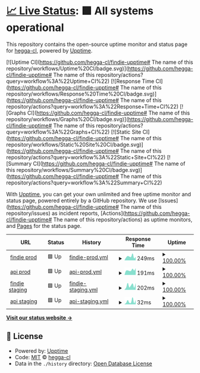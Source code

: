 # [📈 Live Status](https://demo.upptime.js.org): <!--live status--> **🟩 All systems operational**

This repository contains the open-source uptime monitor and status page for [hegga-cl](https://demo.upptime.js.org), powered by [Upptime](https://github.com/upptime/upptime).

[![Uptime CI](https://github.com/hegga-cl/findie-upptime# The name of this repository/workflows/Uptime%20CI/badge.svg)](https://github.com/hegga-cl/findie-upptime# The name of this repository/actions?query=workflow%3A%22Uptime+CI%22)
[![Response Time CI](https://github.com/hegga-cl/findie-upptime# The name of this repository/workflows/Response%20Time%20CI/badge.svg)](https://github.com/hegga-cl/findie-upptime# The name of this repository/actions?query=workflow%3A%22Response+Time+CI%22)
[![Graphs CI](https://github.com/hegga-cl/findie-upptime# The name of this repository/workflows/Graphs%20CI/badge.svg)](https://github.com/hegga-cl/findie-upptime# The name of this repository/actions?query=workflow%3A%22Graphs+CI%22)
[![Static Site CI](https://github.com/hegga-cl/findie-upptime# The name of this repository/workflows/Static%20Site%20CI/badge.svg)](https://github.com/hegga-cl/findie-upptime# The name of this repository/actions?query=workflow%3A%22Static+Site+CI%22)
[![Summary CI](https://github.com/hegga-cl/findie-upptime# The name of this repository/workflows/Summary%20CI/badge.svg)](https://github.com/hegga-cl/findie-upptime# The name of this repository/actions?query=workflow%3A%22Summary+CI%22)

With [Upptime](https://upptime.js.org), you can get your own unlimited and free uptime monitor and status page, powered entirely by a GitHub repository. We use [Issues](https://github.com/hegga-cl/findie-upptime# The name of this repository/issues) as incident reports, [Actions](https://github.com/hegga-cl/findie-upptime# The name of this repository/actions) as uptime monitors, and [Pages](https://demo.upptime.js.org) for the status page.

<!--start: status pages-->
<!-- This summary is generated by Upptime (https://github.com/upptime/upptime) -->
<!-- Do not edit this manually, your changes will be overwritten -->
<!-- prettier-ignore -->
| URL | Status | History | Response Time | Uptime |
| --- | ------ | ------- | ------------- | ------ |
| <img alt="" src="https://favicons.githubusercontent.com/www.findie.cl" height="13"> [findie prod](https://www.findie.cl/) | 🟩 Up | [findie-prod.yml](https://github.com/hegga-cl/findie-upptime/commits/HEAD/history/findie-prod.yml) | <details><summary><img alt="Response time graph" src="./graphs/findie-prod/response-time-week.png" height="20"> 249ms</summary><br><a href="https://hegga-cl.github.io/findie-upptime/history/findie-prod"><img alt="Response time 220" src="https://img.shields.io/endpoint?url=https%3A%2F%2Fraw.githubusercontent.com%2Fhegga-cl%2Ffindie-upptime%2FHEAD%2Fapi%2Ffindie-prod%2Fresponse-time.json"></a><br><a href="https://hegga-cl.github.io/findie-upptime/history/findie-prod"><img alt="24-hour response time 225" src="https://img.shields.io/endpoint?url=https%3A%2F%2Fraw.githubusercontent.com%2Fhegga-cl%2Ffindie-upptime%2FHEAD%2Fapi%2Ffindie-prod%2Fresponse-time-day.json"></a><br><a href="https://hegga-cl.github.io/findie-upptime/history/findie-prod"><img alt="7-day response time 249" src="https://img.shields.io/endpoint?url=https%3A%2F%2Fraw.githubusercontent.com%2Fhegga-cl%2Ffindie-upptime%2FHEAD%2Fapi%2Ffindie-prod%2Fresponse-time-week.json"></a><br><a href="https://hegga-cl.github.io/findie-upptime/history/findie-prod"><img alt="30-day response time 264" src="https://img.shields.io/endpoint?url=https%3A%2F%2Fraw.githubusercontent.com%2Fhegga-cl%2Ffindie-upptime%2FHEAD%2Fapi%2Ffindie-prod%2Fresponse-time-month.json"></a><br><a href="https://hegga-cl.github.io/findie-upptime/history/findie-prod"><img alt="1-year response time 220" src="https://img.shields.io/endpoint?url=https%3A%2F%2Fraw.githubusercontent.com%2Fhegga-cl%2Ffindie-upptime%2FHEAD%2Fapi%2Ffindie-prod%2Fresponse-time-year.json"></a></details> | <details><summary><a href="https://hegga-cl.github.io/findie-upptime/history/findie-prod">100.00%</a></summary><a href="https://hegga-cl.github.io/findie-upptime/history/findie-prod"><img alt="All-time uptime 91.48%" src="https://img.shields.io/endpoint?url=https%3A%2F%2Fraw.githubusercontent.com%2Fhegga-cl%2Ffindie-upptime%2FHEAD%2Fapi%2Ffindie-prod%2Fuptime.json"></a><br><a href="https://hegga-cl.github.io/findie-upptime/history/findie-prod"><img alt="24-hour uptime 100.00%" src="https://img.shields.io/endpoint?url=https%3A%2F%2Fraw.githubusercontent.com%2Fhegga-cl%2Ffindie-upptime%2FHEAD%2Fapi%2Ffindie-prod%2Fuptime-day.json"></a><br><a href="https://hegga-cl.github.io/findie-upptime/history/findie-prod"><img alt="7-day uptime 100.00%" src="https://img.shields.io/endpoint?url=https%3A%2F%2Fraw.githubusercontent.com%2Fhegga-cl%2Ffindie-upptime%2FHEAD%2Fapi%2Ffindie-prod%2Fuptime-week.json"></a><br><a href="https://hegga-cl.github.io/findie-upptime/history/findie-prod"><img alt="30-day uptime 100.00%" src="https://img.shields.io/endpoint?url=https%3A%2F%2Fraw.githubusercontent.com%2Fhegga-cl%2Ffindie-upptime%2FHEAD%2Fapi%2Ffindie-prod%2Fuptime-month.json"></a><br><a href="https://hegga-cl.github.io/findie-upptime/history/findie-prod"><img alt="1-year uptime 91.48%" src="https://img.shields.io/endpoint?url=https%3A%2F%2Fraw.githubusercontent.com%2Fhegga-cl%2Ffindie-upptime%2FHEAD%2Fapi%2Ffindie-prod%2Fuptime-year.json"></a></details>
| <img alt="" src="https://favicons.githubusercontent.com/api-01.findie.cl" height="13"> [api prod](https://api-01.findie.cl/api/v1/freelancers/top_featured/) | 🟩 Up | [api-prod.yml](https://github.com/hegga-cl/findie-upptime/commits/HEAD/history/api-prod.yml) | <details><summary><img alt="Response time graph" src="./graphs/api-prod/response-time-week.png" height="20"> 191ms</summary><br><a href="https://hegga-cl.github.io/findie-upptime/history/api-prod"><img alt="Response time 246" src="https://img.shields.io/endpoint?url=https%3A%2F%2Fraw.githubusercontent.com%2Fhegga-cl%2Ffindie-upptime%2FHEAD%2Fapi%2Fapi-prod%2Fresponse-time.json"></a><br><a href="https://hegga-cl.github.io/findie-upptime/history/api-prod"><img alt="24-hour response time 265" src="https://img.shields.io/endpoint?url=https%3A%2F%2Fraw.githubusercontent.com%2Fhegga-cl%2Ffindie-upptime%2FHEAD%2Fapi%2Fapi-prod%2Fresponse-time-day.json"></a><br><a href="https://hegga-cl.github.io/findie-upptime/history/api-prod"><img alt="7-day response time 191" src="https://img.shields.io/endpoint?url=https%3A%2F%2Fraw.githubusercontent.com%2Fhegga-cl%2Ffindie-upptime%2FHEAD%2Fapi%2Fapi-prod%2Fresponse-time-week.json"></a><br><a href="https://hegga-cl.github.io/findie-upptime/history/api-prod"><img alt="30-day response time 221" src="https://img.shields.io/endpoint?url=https%3A%2F%2Fraw.githubusercontent.com%2Fhegga-cl%2Ffindie-upptime%2FHEAD%2Fapi%2Fapi-prod%2Fresponse-time-month.json"></a><br><a href="https://hegga-cl.github.io/findie-upptime/history/api-prod"><img alt="1-year response time 246" src="https://img.shields.io/endpoint?url=https%3A%2F%2Fraw.githubusercontent.com%2Fhegga-cl%2Ffindie-upptime%2FHEAD%2Fapi%2Fapi-prod%2Fresponse-time-year.json"></a></details> | <details><summary><a href="https://hegga-cl.github.io/findie-upptime/history/api-prod">100.00%</a></summary><a href="https://hegga-cl.github.io/findie-upptime/history/api-prod"><img alt="All-time uptime 99.98%" src="https://img.shields.io/endpoint?url=https%3A%2F%2Fraw.githubusercontent.com%2Fhegga-cl%2Ffindie-upptime%2FHEAD%2Fapi%2Fapi-prod%2Fuptime.json"></a><br><a href="https://hegga-cl.github.io/findie-upptime/history/api-prod"><img alt="24-hour uptime 100.00%" src="https://img.shields.io/endpoint?url=https%3A%2F%2Fraw.githubusercontent.com%2Fhegga-cl%2Ffindie-upptime%2FHEAD%2Fapi%2Fapi-prod%2Fuptime-day.json"></a><br><a href="https://hegga-cl.github.io/findie-upptime/history/api-prod"><img alt="7-day uptime 100.00%" src="https://img.shields.io/endpoint?url=https%3A%2F%2Fraw.githubusercontent.com%2Fhegga-cl%2Ffindie-upptime%2FHEAD%2Fapi%2Fapi-prod%2Fuptime-week.json"></a><br><a href="https://hegga-cl.github.io/findie-upptime/history/api-prod"><img alt="30-day uptime 100.00%" src="https://img.shields.io/endpoint?url=https%3A%2F%2Fraw.githubusercontent.com%2Fhegga-cl%2Ffindie-upptime%2FHEAD%2Fapi%2Fapi-prod%2Fuptime-month.json"></a><br><a href="https://hegga-cl.github.io/findie-upptime/history/api-prod"><img alt="1-year uptime 99.98%" src="https://img.shields.io/endpoint?url=https%3A%2F%2Fraw.githubusercontent.com%2Fhegga-cl%2Ffindie-upptime%2FHEAD%2Fapi%2Fapi-prod%2Fuptime-year.json"></a></details>
| <img alt="" src="https://favicons.githubusercontent.com/staging.findie.cl" height="13"> [findie staging](https://staging.findie.cl/) | 🟩 Up | [findie-staging.yml](https://github.com/hegga-cl/findie-upptime/commits/HEAD/history/findie-staging.yml) | <details><summary><img alt="Response time graph" src="./graphs/findie-staging/response-time-week.png" height="20"> 202ms</summary><br><a href="https://hegga-cl.github.io/findie-upptime/history/findie-staging"><img alt="Response time 190" src="https://img.shields.io/endpoint?url=https%3A%2F%2Fraw.githubusercontent.com%2Fhegga-cl%2Ffindie-upptime%2FHEAD%2Fapi%2Ffindie-staging%2Fresponse-time.json"></a><br><a href="https://hegga-cl.github.io/findie-upptime/history/findie-staging"><img alt="24-hour response time 305" src="https://img.shields.io/endpoint?url=https%3A%2F%2Fraw.githubusercontent.com%2Fhegga-cl%2Ffindie-upptime%2FHEAD%2Fapi%2Ffindie-staging%2Fresponse-time-day.json"></a><br><a href="https://hegga-cl.github.io/findie-upptime/history/findie-staging"><img alt="7-day response time 202" src="https://img.shields.io/endpoint?url=https%3A%2F%2Fraw.githubusercontent.com%2Fhegga-cl%2Ffindie-upptime%2FHEAD%2Fapi%2Ffindie-staging%2Fresponse-time-week.json"></a><br><a href="https://hegga-cl.github.io/findie-upptime/history/findie-staging"><img alt="30-day response time 211" src="https://img.shields.io/endpoint?url=https%3A%2F%2Fraw.githubusercontent.com%2Fhegga-cl%2Ffindie-upptime%2FHEAD%2Fapi%2Ffindie-staging%2Fresponse-time-month.json"></a><br><a href="https://hegga-cl.github.io/findie-upptime/history/findie-staging"><img alt="1-year response time 190" src="https://img.shields.io/endpoint?url=https%3A%2F%2Fraw.githubusercontent.com%2Fhegga-cl%2Ffindie-upptime%2FHEAD%2Fapi%2Ffindie-staging%2Fresponse-time-year.json"></a></details> | <details><summary><a href="https://hegga-cl.github.io/findie-upptime/history/findie-staging">100.00%</a></summary><a href="https://hegga-cl.github.io/findie-upptime/history/findie-staging"><img alt="All-time uptime 100.00%" src="https://img.shields.io/endpoint?url=https%3A%2F%2Fraw.githubusercontent.com%2Fhegga-cl%2Ffindie-upptime%2FHEAD%2Fapi%2Ffindie-staging%2Fuptime.json"></a><br><a href="https://hegga-cl.github.io/findie-upptime/history/findie-staging"><img alt="24-hour uptime 100.00%" src="https://img.shields.io/endpoint?url=https%3A%2F%2Fraw.githubusercontent.com%2Fhegga-cl%2Ffindie-upptime%2FHEAD%2Fapi%2Ffindie-staging%2Fuptime-day.json"></a><br><a href="https://hegga-cl.github.io/findie-upptime/history/findie-staging"><img alt="7-day uptime 100.00%" src="https://img.shields.io/endpoint?url=https%3A%2F%2Fraw.githubusercontent.com%2Fhegga-cl%2Ffindie-upptime%2FHEAD%2Fapi%2Ffindie-staging%2Fuptime-week.json"></a><br><a href="https://hegga-cl.github.io/findie-upptime/history/findie-staging"><img alt="30-day uptime 100.00%" src="https://img.shields.io/endpoint?url=https%3A%2F%2Fraw.githubusercontent.com%2Fhegga-cl%2Ffindie-upptime%2FHEAD%2Fapi%2Ffindie-staging%2Fuptime-month.json"></a><br><a href="https://hegga-cl.github.io/findie-upptime/history/findie-staging"><img alt="1-year uptime 100.00%" src="https://img.shields.io/endpoint?url=https%3A%2F%2Fraw.githubusercontent.com%2Fhegga-cl%2Ffindie-upptime%2FHEAD%2Fapi%2Ffindie-staging%2Fuptime-year.json"></a></details>
| <img alt="" src="https://favicons.githubusercontent.com/api-01.findie.cl" height="13"> [api staging](https://api-01.findie.cl/api/v1/freelancers/top_featured/) | 🟩 Up | [api-staging.yml](https://github.com/hegga-cl/findie-upptime/commits/HEAD/history/api-staging.yml) | <details><summary><img alt="Response time graph" src="./graphs/api-staging/response-time-week.png" height="20"> 32ms</summary><br><a href="https://hegga-cl.github.io/findie-upptime/history/api-staging"><img alt="Response time 72" src="https://img.shields.io/endpoint?url=https%3A%2F%2Fraw.githubusercontent.com%2Fhegga-cl%2Ffindie-upptime%2FHEAD%2Fapi%2Fapi-staging%2Fresponse-time.json"></a><br><a href="https://hegga-cl.github.io/findie-upptime/history/api-staging"><img alt="24-hour response time 45" src="https://img.shields.io/endpoint?url=https%3A%2F%2Fraw.githubusercontent.com%2Fhegga-cl%2Ffindie-upptime%2FHEAD%2Fapi%2Fapi-staging%2Fresponse-time-day.json"></a><br><a href="https://hegga-cl.github.io/findie-upptime/history/api-staging"><img alt="7-day response time 32" src="https://img.shields.io/endpoint?url=https%3A%2F%2Fraw.githubusercontent.com%2Fhegga-cl%2Ffindie-upptime%2FHEAD%2Fapi%2Fapi-staging%2Fresponse-time-week.json"></a><br><a href="https://hegga-cl.github.io/findie-upptime/history/api-staging"><img alt="30-day response time 32" src="https://img.shields.io/endpoint?url=https%3A%2F%2Fraw.githubusercontent.com%2Fhegga-cl%2Ffindie-upptime%2FHEAD%2Fapi%2Fapi-staging%2Fresponse-time-month.json"></a><br><a href="https://hegga-cl.github.io/findie-upptime/history/api-staging"><img alt="1-year response time 72" src="https://img.shields.io/endpoint?url=https%3A%2F%2Fraw.githubusercontent.com%2Fhegga-cl%2Ffindie-upptime%2FHEAD%2Fapi%2Fapi-staging%2Fresponse-time-year.json"></a></details> | <details><summary><a href="https://hegga-cl.github.io/findie-upptime/history/api-staging">100.00%</a></summary><a href="https://hegga-cl.github.io/findie-upptime/history/api-staging"><img alt="All-time uptime 99.98%" src="https://img.shields.io/endpoint?url=https%3A%2F%2Fraw.githubusercontent.com%2Fhegga-cl%2Ffindie-upptime%2FHEAD%2Fapi%2Fapi-staging%2Fuptime.json"></a><br><a href="https://hegga-cl.github.io/findie-upptime/history/api-staging"><img alt="24-hour uptime 100.00%" src="https://img.shields.io/endpoint?url=https%3A%2F%2Fraw.githubusercontent.com%2Fhegga-cl%2Ffindie-upptime%2FHEAD%2Fapi%2Fapi-staging%2Fuptime-day.json"></a><br><a href="https://hegga-cl.github.io/findie-upptime/history/api-staging"><img alt="7-day uptime 100.00%" src="https://img.shields.io/endpoint?url=https%3A%2F%2Fraw.githubusercontent.com%2Fhegga-cl%2Ffindie-upptime%2FHEAD%2Fapi%2Fapi-staging%2Fuptime-week.json"></a><br><a href="https://hegga-cl.github.io/findie-upptime/history/api-staging"><img alt="30-day uptime 100.00%" src="https://img.shields.io/endpoint?url=https%3A%2F%2Fraw.githubusercontent.com%2Fhegga-cl%2Ffindie-upptime%2FHEAD%2Fapi%2Fapi-staging%2Fuptime-month.json"></a><br><a href="https://hegga-cl.github.io/findie-upptime/history/api-staging"><img alt="1-year uptime 99.98%" src="https://img.shields.io/endpoint?url=https%3A%2F%2Fraw.githubusercontent.com%2Fhegga-cl%2Ffindie-upptime%2FHEAD%2Fapi%2Fapi-staging%2Fuptime-year.json"></a></details>

<!--end: status pages-->

[**Visit our status website →**](https://demo.upptime.js.org)

## 📄 License

- Powered by: [Upptime](https://github.com/upptime/upptime)
- Code: [MIT](./LICENSE) © [hegga-cl](https://demo.upptime.js.org)
- Data in the `./history` directory: [Open Database License](https://opendatacommons.org/licenses/odbl/1-0/)
